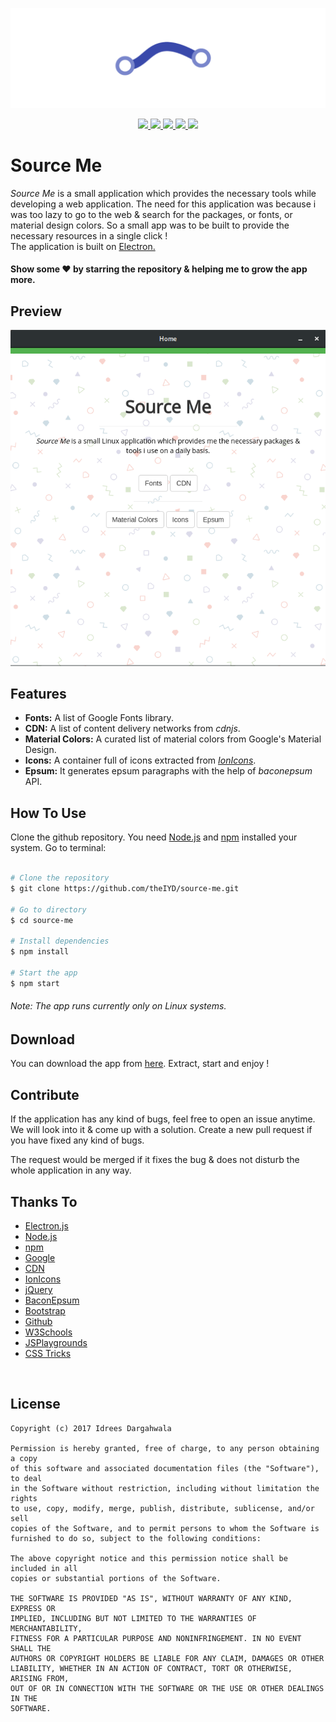 ![Image](art/logo.jpg)

<p align="center">

<a href="https://github.com/theIYD/source-me/issues">
  <img src="https://img.shields.io/github/issues/theIYD/source-me.svg">
</a>

<a href="https://github.com/theIYD/source-me/network">
  <img src="https://img.shields.io/github/forks/theIYD/source-me.svg">
</a>

<a href="https://github.com/theIYD/source-me/stargazers">
  <img src="https://img.shields.io/github/stars/theIYD/source-me.svg">
</a>

<a href="https://raw.githubusercontent.com/theIYD/source-me/master/LICENSE">
  <img src="https://img.shields.io/badge/license-MIT-blue.svg">
</a>

<a href="https://twitter.com/intent/tweet?text=Wow:&url=%5Bobject%20Object%5D">
  <img src="https://img.shields.io/twitter/url/https/github.com/theIYD/source-me.svg?style=social">
</a>
</p>

# Source Me

<p align="left"><em>Source Me</em> is a small application which provides the necessary tools while developing a web application. The need for this application was because i was too lazy to go to the web & search for the packages, or fonts, or material design colors. So a small app was to be built to provide the necessary resources in a single click ! <br>The application is built on <a href="https://electron.atom.io/">Electron.</a></p>

#### Show some &hearts; by starring the repository &amp; helping me to grow the app more.

## Preview

![](art/preview.png)


## Features

* **Fonts:** A list of Google Fonts library.
* **CDN:** A list of content delivery networks from *cdnjs*.
* **Material Colors:** A curated list of material colors from Google's Material Design.
* **Icons:** A container full of icons extracted from *[IonIcons](https://ionicons.com)*.
* **Epsum:** It generates epsum paragraphs with the help of *baconepsum* API.


## How To Use

Clone the github repository. You need [Node.js](https://nodejs.org) and [npm](https://www.npmjs.com/) installed your system. Go to terminal:
<br>

```bash

# Clone the repository
$ git clone https://github.com/theIYD/source-me.git

# Go to directory
$ cd source-me

# Install dependencies
$ npm install 

# Start the app
$ npm start

```

###### Note: The app runs currently only on Linux systems.

## Download
You can download the app from [here](https://github.com/theIYD/source-me/releases/tag/0.0.1).
Extract, start and enjoy !

## Contribute
If the application has any kind of bugs, feel free to open an issue anytime. We will look into it & come up with a solution. 
Create a new pull request if you have fixed any kind of bugs. 

The request would be merged if it fixes the bug & does not disturb the whole application in any way. 

## Thanks To

* [Electron.js](https://electron.atom.io/)
* [Node.js](https://nodejs.org)
* [npm](https://www.npmjs.com/)
* [Google](https://material.io/)
* [CDN](https://cdnjs.com/)
* [IonIcons](https://ionicons.com/)
* [jQuery](https://jquery.com/)
* [BaconEpsum](https://baconipsum.com)
* [Bootstrap](https://getbootstrap.com/)
* [Github](https://github.com/)
* [W3Schools](https://www.w3schools.com/)
* [JSPlaygrounds](https://stephengrider.github.io/JSPlaygrounds/)
* [CSS Tricks](https://css-tricks.com/)



<br>

## License 

    Copyright (c) 2017 Idrees Dargahwala

    Permission is hereby granted, free of charge, to any person obtaining a copy
    of this software and associated documentation files (the "Software"), to deal
    in the Software without restriction, including without limitation the rights
    to use, copy, modify, merge, publish, distribute, sublicense, and/or sell
    copies of the Software, and to permit persons to whom the Software is
    furnished to do so, subject to the following conditions:

    The above copyright notice and this permission notice shall be included in all
    copies or substantial portions of the Software.

    THE SOFTWARE IS PROVIDED "AS IS", WITHOUT WARRANTY OF ANY KIND, EXPRESS OR
    IMPLIED, INCLUDING BUT NOT LIMITED TO THE WARRANTIES OF MERCHANTABILITY,
    FITNESS FOR A PARTICULAR PURPOSE AND NONINFRINGEMENT. IN NO EVENT SHALL THE
    AUTHORS OR COPYRIGHT HOLDERS BE LIABLE FOR ANY CLAIM, DAMAGES OR OTHER
    LIABILITY, WHETHER IN AN ACTION OF CONTRACT, TORT OR OTHERWISE, ARISING FROM,
    OUT OF OR IN CONNECTION WITH THE SOFTWARE OR THE USE OR OTHER DEALINGS IN THE
    SOFTWARE.


